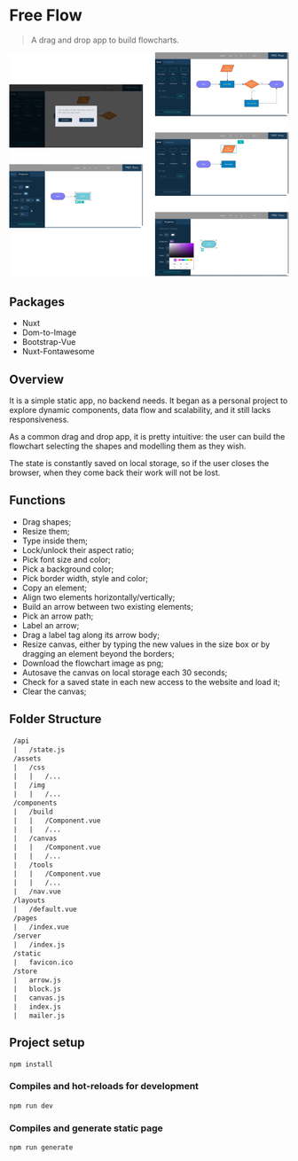 # Free Flow

> A drag and drop app to build flowcharts.

![Images of how the pages look like](/assets/img/git-presentation.png)


## Packages

* Nuxt
* Dom-to-Image
* Bootstrap-Vue
* Nuxt-Fontawesome


## Overview

It is a simple static app, no backend needs. It began as a personal project to explore dynamic components, data flow and scalability, and it still lacks responsiveness.

As a common drag and drop app, it is pretty intuitive: the user can build the flowchart selecting the shapes and modelling them as they wish.

The state is constantly saved on local storage, so if the user closes the browser, when they come back their work will not be lost.


## Functions

* Drag shapes;
* Resize them;
* Type inside them;
* Lock/unlock their aspect ratio;
* Pick font size and color;
* Pick a background color;
* Pick border width, style and color;
* Copy an element;
* Align two elements horizontally/vertically;
* Build an arrow between two existing elements;
* Pick an arrow path;
* Label an arrow;
* Drag a label tag along its arrow body;
* Resize canvas, either by typing the new values in the size box or by dragging an element beyond the borders;
* Download the flowchart image as png;
* Autosave the canvas on local storage each 30 seconds;
* Check for a saved state in each new access to the website and load it;
* Clear the canvas;


## Folder Structure

```
 /api
 |   /state.js
 /assets
 |   /css
 |   |   /...
 |   /img
 |   |   /...
 /components
 |   /build
 |   |   /Component.vue
 |   |   /...
 |   /canvas
 |   |   /Component.vue
 |   |   /...
 |   /tools
 |   |   /Component.vue
 |   |   /...
 |   /nav.vue
 /layouts
 |   /default.vue
 /pages
 |   /index.vue
 /server
 |   /index.js
 /static
 |   favicon.ico
 /store
 |   arrow.js
 |   block.js
 |   canvas.js
 |   index.js
 |   mailer.js
```


## Project setup
```
npm install
```

### Compiles and hot-reloads for development
```
npm run dev
```

### Compiles and generate static page
```
npm run generate
```
